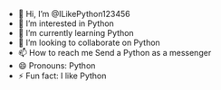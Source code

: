 - 👋 Hi, I’m @ILikePython123456
- 👀 I’m interested in Python
- 🌱 I’m currently learning Python
- 💞️ I’m looking to collaborate on Python
- 📫 How to reach me Send a Python as a messenger
- 😄 Pronouns: Python
- ⚡ Fun fact: I like Python

<!---
ILikePython123456/ILikePython123456 is a ✨ special ✨ repository because its `README.md` (this file) appears on your GitHub profile.
You can click the Preview link to take a look at your changes.
--->
